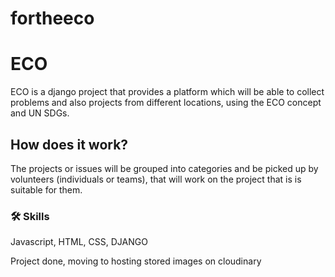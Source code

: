 # fortheeco
# ECO

 ECO is a django project that provides a platform which will be able to collect problems and also projects from different locations, using the ECO concept and UN SDGs.
## How does it work?
 The projects or issues will be grouped into categories and be picked up by volunteers (individuals or teams), that will work on the project that is is suitable for them.



### 🛠 Skills
Javascript, HTML, CSS, DJANGO

 Project done, moving to hosting
 stored images on cloudinary


